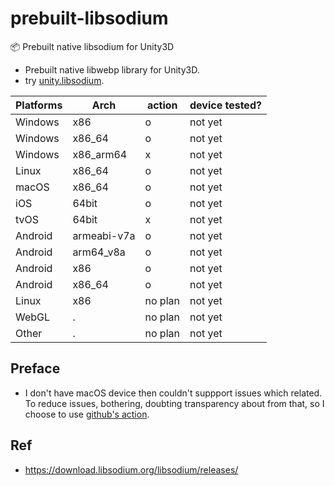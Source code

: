 # prebuilt-libsodium

:package: Prebuilt native libsodium for Unity3D

- Prebuilt native libwebp library for Unity3D.
- try [unity.libsodium](https://github.com/netpyoung/unity.libsodium).

| Platforms | Arch        | action  | device tested? |
| --------- | ----------- | ------- | -------------- |
| Windows   | x86         | o       | not yet        |
| Windows   | x86_64      | o       | not yet        |
| Windows   | x86_arm64   | x       | not yet        |
| Linux     | x86_64      | o       | not yet        |
| macOS     | x86_64      | o       | not yet        |
| iOS       | 64bit       | o       | not yet        |
| tvOS      | 64bit       | x       | not yet        |
| Android   | armeabi-v7a | o       | not yet        |
| Android   | arm64_v8a   | o       | not yet        |
| Android   | x86         | o       | not yet        |
| Android   | x86_64      | o       | not yet        |
| Linux     | x86         | no plan | not yet        |
| WebGL     | .           | no plan | not yet        |
| Other     | .           | no plan | not yet        |

## Preface

- I don't have macOS device then couldn't suppport issues which related. To reduce issues, bothering, doubting transparency about from that, so I choose to use [github's action](https://docs.github.com/en/actions).

## Ref

- <https://download.libsodium.org/libsodium/releases/>
